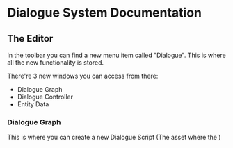 # Dialogue System Documentation


## The Editor 



In the toolbar you can find a new menu item called "Dialogue". This is where all the new functionality is stored. 

There're 3 new windows you can access from there:

- Dialogue Graph
- Dialogue Controller
- Entity Data

### Dialogue Graph

This is where you can create a new Dialogue Script (The asset where the )

